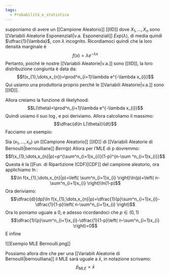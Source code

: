 ```yaml
---
tags:
  - Probabilità_e_statistica
---
```

supponiamo di avere un [[Campione Aleatorio]] [[IID]] dove $X_{1},\dots,X_{n}$ sono [[Variabili Aleatorie Esponenziali|v.a. Esponenziali]] $Exp(\lambda)$, di media quindi $\dfrac{1}{\lambda}$, con $\lambda$ incognito.
Ricordiamoci quindi che la loro densità marginale è 
$$f(x)=\lambda e^{-\lambda x}$$
Pertanto, poiché le nostre [[Variabili Aleatorie|v.a.]] sono [[IID]], la loro distribuzione congiunta è data da:
$$f(x_{1},\dots,x_{n})=\prod^n_{i=1}\lambda e^{-\lambda x_{i}}$$
Qui usiamo una produttoria proprio perché le [[Variabili Aleatorie|v.a.]] sono [[IID]].

Allora creiamo la funzione di likelyhood:
$$L(\theta)=\prod^n_{i=1}\lambda e^{-\lambda x_{i}}$$
Quindi usiamo il suo $\log$, e poi deriviamo.
Allora calcoliamo il massimo:
$$\dfrac{d\ln L(\theta)}{dt}$$
Facciamo un esempio:

Sia $(x_{1},\dots,x_{n})$ un [[Campione Aleatorio]] [[IID]] di [[Variabili Aleatorie di Bernoulli|bernoulliane]] $Bern(p)$
Allora per l’MLE di p dovremmo:
$$f(x_{1},\dots,x_{n}|p)=p^{\sum^n_{i=1}x_{i}}(1-p)^{n-\sum ^n_{i=1}x_{i}}$$
Questa è la [[Fun. di Ripartizione (CDF)|CDF]] del campione aleatorio, ora applichiamo $\ln$:
$$\ln f(x_{1},\dots,x_{n}|p)=\left( \sum^n_{i=1}x_{i} \right)\ln(p)+\left( n-\sum^n_{i=1}x_{i} \right)\ln(1-p)$$
Ora deriviamo:
$$\dfrac{d}{dp}\ln f(x_{1},\dots,x_{n}|p)=\dfrac{1}{p}\sum^n_{i=1}x_{i}-\dfrac{1}{1-p}\left( n-\sum^n_{i=1}x_{i} \right)$$
Ora lo poniamo uguale a $0$, e adesso ricordandoci che $p\in(0,1)$
$$\dfrac{1}{p}\sum^n_{i=1}x_{i}-\dfrac{1}{1-p}\left( n-\sum^n_{i=1}x_{i} \right)=0$$
E infine

![[Esempio MLE Bernoulli.png]]

Possiamo allora dire che per una [[Variabili Aleatorie di Bernoulli|bernoulliana]] il MLE sarà uguale a $\bar{x}$, in notazione scrivamo:
$$\hat{p}_{MLE}=\bar{x}$$